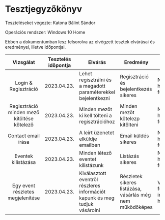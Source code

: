 # Tesztjegyzőkönyv

Teszteléseket végezte: Katona Bálint Sándor

Operációs rendszer: Windows 10 Home

Ebben a dokumentumban lesz felsorolva az elvégzett tesztek elvárásai és eredményei, illetve időpontjai.

| Vizsgálat | Tesztelés időpontja | Elvárás | Eredmény | Hibák |
| :---: | --- | --- | --- | --- |
| Login & Regisztráció | 2023.04.23. | Lehet regisztrálni és a megadott paraméterekkel bejelentkezni | Regisztráció és bejelentkezés sikeres | Nem találtam hibát ebben a funckióban |
| Regisztráció minden mező kitöltése kötelező| 2023.04.23. | Minden mezőt ki kell tölteni a regisztrációhoz | Minden mezőt kötelezp kitölteni | Nem találtam hibát ebben a funckióban |
| Contact email írása | 2023.04.23. | A leírt üzenetet elküldje emailben | Email küldés sikeres | Nem találtam hibát ebben a funckióban |
| Eventek kilistázása | 2023.04.23. | Minden létező eventet kilistázunk | Listázás sikeres | Nem találtam hibát ebben a funckióban |
| Egy event részletes megjelenítése | 2023.04.23. | Kiválasztott eventről részleres információt kapunk és meg tudjuk vásárolni | Részletek sikeres listázása, vásárlás még nem működőképes | Vásárlási funkció implementálása hiányos |